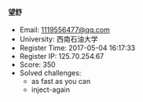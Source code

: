 #### 望舒  

* Email: 1119556477@qq.com  
* University: 西南石油大学  
* Register Time: 2017-05-04 16:17:33  
* Register IP: 125.70.254.67  
* Score: 350  
* Solved challenges: 
  * as fast as you can  
  * inject-again  
